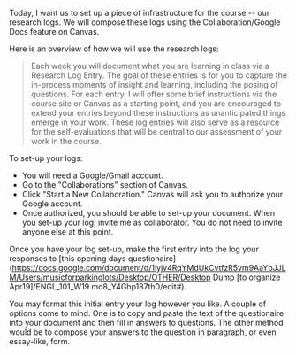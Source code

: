 Today, I want us to set up a piece of infrastructure for the course -- our research logs. We will compose these logs using the Collaboration/Google Docs feature on Canvas.

Here is an overview of how we will use the research logs:

>Each week you will document what you are learning in class via a Research Log Entry. The goal of these entries is for you to capture the in-process moments of insight and learning, including the posing of questions. For each entry, I will offer some brief instructions via the course site or Canvas as a starting point, and you are encouraged to extend your entries beyond these instructions as unanticipated things emerge in your work. These log entries will also serve as a resource for the self-evaluations that will be central to our assessment of your work in the course. 

To set-up your logs:

* You will need a Google/Gmail account.
* Go to the "Collaborations" section of Canvas. 
* Click "Start a New Collaboration." Canvas will ask you to authorize your Google account.
* Once authorized, you should be able to set-up your document. When you set-up your log, invite me as collaborator. You do not need to invite anyone else at this point. 

Once you have your log set-up, make the first entry into the log your responses to [this opening days questionaire](https://docs.google.com/document/d/1iyjv4RqYMdUkCvtfzR5vm9AaYbJJLM/Users/musicforparkinglots/Desktop/OTHER/Desktop Dump [to organize Apr19]/ENGL_101_W19.md8_Y4Ghp187th0/edit#). 

You may format this initial entry your log however you like. A couple of options come to mind. One is to copy and paste the text of the questionaire into your document and then fill in answers to questions. The other method would be to compose your answers to the question in paragraph, or even essay-like, form.



